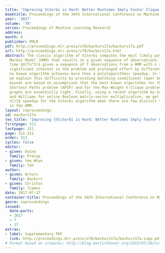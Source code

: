 ```yaml
---
title: 'Improving Viterbi is Hard: Better Runtimes Imply Faster Clique Algorithms'
booktitle: Proceedings of the 34th International Conference on Machine Learning
year: '2017'
volume: '70'
series: Proceedings of Machine Learning Research
address: 
month: 0
publisher: PMLR
pdf: http://proceedings.mlr.press/v70/backurs17a/backurs17a.pdf
url: http://proceedings.mlr.press/v70/backurs17a.html
abstract: The classic algorithm of Viterbi computes the most likely path in a Hidden
  Markov Model (HMM) that results in a given sequence of observations. It runs in
  time $O(Tn^2)$ given a sequence of T observations from a HMM with n states. Despite
  significant interest in the problem and prolonged effort by different communities,
  no known algorithm achieves more than a polylogarithmic speedup. In this paper,
  we explain this difficulty by providing matching conditional lower bounds. Our lower
  bounds are based on assumptions that the best known algorithms for the All-Pairs
  Shortest Paths problem (APSP) and for the Max-Weight k-Clique problem in edge-weighted
  graphs are essentially tight. Finally, using a recent algorithm by Green Larsen
  and Williams for online Boolean matrix-vector multiplication, we get a $2^{\Omega(\sqrt{\log
  n})}$ speedup for the Viterbi algorithm when there are few distinct transition probabilities
  in the HMM.
layout: inproceedings
id: backurs17a
tex_title: 'Improving {V}iterbi is Hard: Better Runtimes Imply Faster Clique Algorithms'
firstpage: 311
lastpage: 321
page: 311-321
order: 311
cycles: false
editor:
- given: Doina
  family: Precup
- given: Yee Whye
  family: Teh
author:
- given: Arturs
  family: Backurs
- given: Christos
  family: Tzamos
date: 2017-07-17
container-title: Proceedings of the 34th International Conference on Machine Learning
genre: inproceedings
issued:
  date-parts:
  - 2017
  - 7
  - 17
extras:
- label: Supplementary PDF
  link: http://proceedings.mlr.press/v70/backurs17a/backurs17a-supp.pdf
# Format based on citeproc: http://blog.martinfenner.org/2013/07/30/citeproc-yaml-for-bibliographies/
---
```

